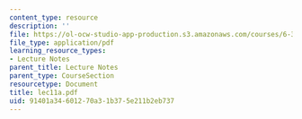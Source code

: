 ```yaml
---
content_type: resource
description: ''
file: https://ol-ocw-studio-app-production.s3.amazonaws.com/courses/6-336j-introduction-to-numerical-simulation-sma-5211-fall-2003/91401a34601270a31b375e211b2eb737_lec11a.pdf
file_type: application/pdf
learning_resource_types:
- Lecture Notes
parent_title: Lecture Notes
parent_type: CourseSection
resourcetype: Document
title: lec11a.pdf
uid: 91401a34-6012-70a3-1b37-5e211b2eb737
---
```

